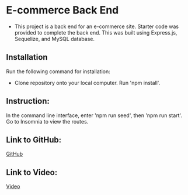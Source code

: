 # E-commerce Back End 
- This project is a back end for an e-commerce site.  Starter code was provided to complete the back end.  This was built using Express.js, Sequelize, and MySQL database.

## Installation
Run the following command for installation:
- Clone repository onto your local computer.  Run 'npm install'.

## Instruction:
In the command line interface, enter 'npm run seed', then 'npm run start'.  Go to Insomnia to view the routes.


## Link to GitHub:
[GitHub](https://github.com/Qaizen/e-commerce)

## Link to Video:
[Video](https://youtu.be/cRQNNcMQ5b4)
